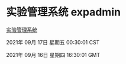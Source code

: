 # 实验管理系统 expadmin
[实验管理系统](http://111.175.123.20:56808/expadmin-782313d2-e1b1-4ea7-932e-3a55e6a1a4d0/)

2021年 09月 17日 星期五 00:30:01 CST

2021年 09月 16日 星期四 16:30:01 GMT
